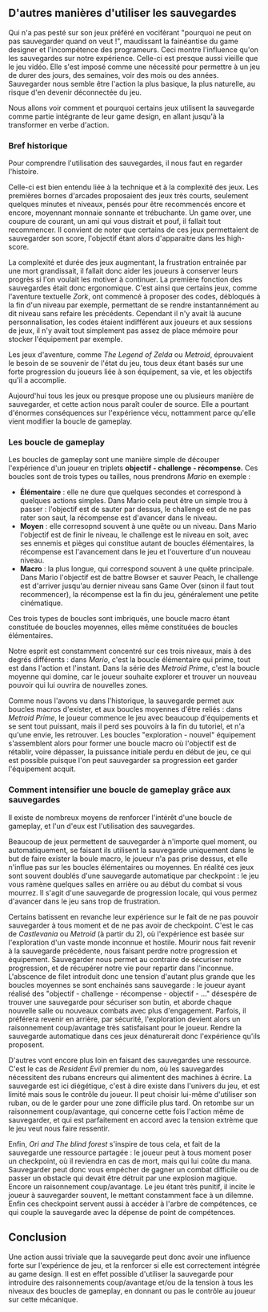 ## D'autres manières d'utiliser les sauvegardes

Qui n'a pas pesté sur son jeux préféré en vociférant "pourquoi ne peut on pas sauvegarder quand on veut !", maudissant la fainéantise du game designer et l'incompétence des programeurs. Ceci montre l'influence qu'on les sauvegardes sur notre expérience. Celle-ci est presque aussi vieille que le jeu vidéo. Elle s'est imposé comme une nécessité pour permettre à un jeu de durer des jours, des semaines, voir des mois ou des années. Sauvegarder nous semble être l'action la plus basique, la plus naturelle, au risque d'en devenir déconnectée du jeu.

Nous allons voir comment et pourquoi certains jeux utilisent la sauvegarde comme partie intégrante de leur game design, en allant jusqu'à la transformer en verbe d'action.

### Bref historique

Pour comprendre l'utilisation des sauvegardes, il nous faut en regarder l'histoire.

Celle-ci est bien entendu liée à la technique et à la complexité des jeux. Les premières bornes d'arcades proposaient des jeux très courts, seulement quelques minutes et niveaux, pensés pour être recommencés encore et encore, moyennant monnaie sonnante et trébuchante. Un game over, une coupure de courant, un ami qui vous distrait et pouf, il fallait tout recommencer.
Il convient de noter que certains de ces jeux permettaient de sauvegarder son score, l'objectif étant alors d'apparaitre dans les high-score.

La complexité et durée des jeux augmentant, la frustration entrainée par une mort grandissait, il fallait donc aider les joueurs à conserver leurs progrès si l'on voulait les motiver à continuer. La première fonction des sauvegardes était donc ergonomique. C'est ainsi que certains jeux, comme l'aventure textuelle *Zork*, ont commencé à proposer des codes, débloqués à la fin d'un niveau par exemple, permettant de se rendre instantannément au dit niveau sans refaire les précédents. Cependant il n'y avait là aucune personnalisation, les codes étaient indifférent aux joueurs et aux sessions de jeux, il n'y avait tout simplement pas assez de place mémoire pour stocker l'équipement par exemple.

Les jeux d'aventure, comme *The Legend of Zelda* ou *Metroid*, éprouvaient le besoin de se souvenir de l'état du jeu, tous deux étant basés sur une forte progression du joueurs liée à son équipement, sa vie, et les objectifs qu'il a accomplie.

Aujourd'hui tous les jeux ou presque propose une ou plusieurs manière de sauvegarder, et cette action nous paraît couler de source. Elle a pourtant d'énormes conséquences sur l'expérience vécu, nottamment parce qu'elle vient modifier la boucle de gameplay.

### Les boucle de gameplay

 Les boucles de gameplay sont une manière simple de découper l'expérience d'un joueur en triplets **objectif - challenge - récompense.** Ces boucles sont de trois types ou tailles, nous prendrons *Mario* en exemple :
* **Élémentaire** : elle ne dure que quelques secondes et correspond à quelques actions simples.
Dans Mario cela peut être un simple trou à passer : l'objectif est de sauter par dessus, le challenge est de ne pas rater son saut, la récompense est d'avancer dans le niveau.
* **Moyen** : elle corresopnd  souvent à une quête ou un niveau.
Dans Mario l'objectif est de finir le niveau, le challenge est le niveau en soit, avec ses ennemis et pièges  qui constitue autant de boucles élémentaires, la récompense est l'avancement dans le jeu et l'ouverture d'un nouveau niveau.
* **Macro** : la plus longue, qui correspond souvent à une quête principale. Dans Mario l'objectif est de battre Bowser et sauver Peach, le challenge est d'arriver jusqu'au dernier niveau sans Game Over (sinon il faut tout recommencer), la récompense est la fin du jeu, généralement une petite cinématique.

Ces trois types de boucles sont imbriqués, une boucle macro étant constituée de boucles moyennes, elles même constituées de boucles élémentaires.

Notre esprit est constamment concentré sur ces trois niveaux, mais à des degrés différents : dans *Mario*, c'est la boucle élémentaire qui prime, tout est dans l'action et l'instant. Dans la série des *Metroid Prime*, c'est la boucle moyenne qui domine, car le joueur souhaite explorer et trouver un nouveau pouvoir qui lui ouvrira de nouvelles zones.

Comme nous l'avons vu dans l'historique, la sauvegarde permet aux boucles macros d'exister, et aux boucles moyennes d'être reliés : dans *Metroid Prime*, le joueur commence le jeu avec beaucoup d'équipements et se sent tout puissant, mais il perd ses pouvoirs à la fin du tutoriel, et n'a qu'une envie, les retrouver. Les boucles "exploration - nouvel" équipement s'assemblent alors pour former une boucle macro où l'objectif est de rétablir, voire dépasser, la puissance initiale perdu en début de jeu, ce qui est possible puisque l'on peut sauvegarder sa progression eet garder l'équipement acquit.

### Comment intensifier une boucle de gameplay grâce aux sauvegardes

Il existe de nombreux moyens de renforcer l'intérêt d'une boucle de gameplay, et l'un d'eux est l'utilisation des sauvegardes.

Beaucoup de jeux permettent de sauvegarder à n'importe quel moment, ou automatiquement, se faisant ils utilisent la sauvegarde uniquement dans le but de faire exister la boule macro, le joueur n'a pas prise dessus, et elle n'influe pas sur les boucles élémentaires ou moyennes. En réalité ces jeux sont souvent doublés d'une sauvegarde automatique par checkpoint : le jeu vous ramène quelques salles en arrière ou au début du combat si vous mourrez. Il s'agit d'une sauvegarde de progression locale, qui vous permez d'avancer dans le jeu sans trop de frustration.

Certains batissent en revanche leur expérience sur le fait de ne pas pouvoir sauvegarder à tous moment et de ne pas avoir de checkpoint. C'est le cas de *Castlevania* ou *Metroid* (à partir du 2), où l'expérience est basée sur l'exploration d'un vaste monde inconnue et hostile. Mourir nous fait revenir à la sauvegarde précédente, nous faisant perdre notre progression et équipement.
Sauvegarder nous permet au contraire de sécuriser notre progression, et de récupérer notre vie pour repartir dans l'inconnue.
L'abscence de filet introduit donc une tension d'autant plus grande que les boucles moyennes se sont enchainés sans sauvegarde : le joueur ayant réalisé des "objectif - challenge - récompense - objectif - ..." désespère de trouver une sauvegarde pour sécuriser son butin, et aborde chaque nouvelle salle ou nouveaux combats avec plus d'engagement.  Parfois, il préférera revenir en arrière, par sécurité, l'exploration devient alors un raisonnement coup/avantage très satisfaisant pour le joueur.
Rendre la sauvegarde automatique dans ces jeux dénaturerait donc l'expérience qu'ils proposent.

D'autres vont encore plus loin en faisant des sauvegardes une ressource. C'est le cas de *Resident Evil* premier du nom, où les sauvegardes nécessitent des rubans encreurs qui alimentent des machines à écrire. La sauvegarde est ici diégétique, c'est à dire existe dans l'univers du jeu, et est limité mais sous le contrôle du joueur. Il peut choisir lui-même d'utiliser son ruban, ou de le garder pour une zone difficile plus tard. On retombe sur un raisonnement coup/avantage, qui concerne cette fois l'action même de sauvegarder, et qui est parfaitement en accord avec la tension extrème que le jeu veut nous faire ressentir.

Enfin, *Ori and The blind forest* s'inspire de tous cela, et fait de la sauvegarde une ressource partagée : le joueur peut à tous moment poser un checkpoint, où il reviendra en cas de mort, mais qui lui coûte du mana. Sauvegarder peut donc vous empécher de gagner un combat difficile ou de passer un obstacle qui devait être détruit par une explosion magique. Encore un raisonnement coup/avantage. Le jeu étant très punitif, il incite le joueur à sauvegarder souvent, le mettant constamment face à un dilemne.
Enfin ces checkpoint servent aussi à accéder à l'arbre de compétences, ce qui couple la sauvegarde avec la dépense de point de compétences.


## Conclusion

Une action aussi triviale que la sauvegarde peut donc avoir une influence forte sur l'expérience de jeu, et la renforcer si elle est correctement intégrée au game design. Il est en effet possible d'utiliser la sauvegarde pour introduire des raisonnements coup/avantage et/ou de la tension à tous les niveaux des boucles de gameplay, en donnant ou pas le contrôle au joueur sur cette mécanique.
